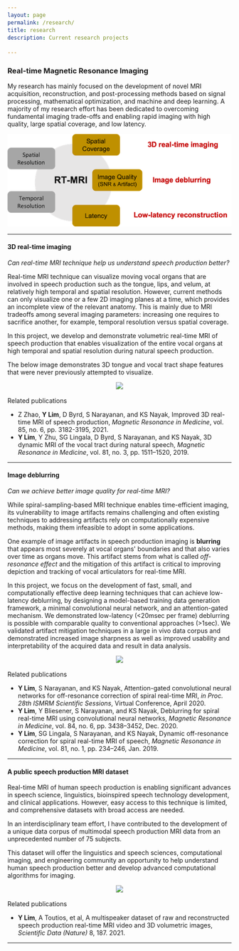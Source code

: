 ```yaml
---
layout: page
permalink: /research/
title: research
description: Current research projects

---
```

### **Real-time Magnetic Resonance Imaging**
My research has mainly focused on the development of novel MRI acquisition, reconstruction, and post-processing methods based on signal processing, mathematical optimization, and machine and deep learning. A majority of my research effort has been dedicated to overcoming fundamental imaging trade-offs and enabling rapid imaging with high quality, large spatial coverage, and low latency. 


<p align="center"> 
<img src="/assets/img/rt_mri_tradeoff.png">
</p>

-------

#### **3D real-time imaging**
_Can real-time MRI technique help us understand speech production better?_  

Real-time MRI technique can visualize moving vocal organs that are involved in speech production such as the tongue, lips, and velum, at relatively high temporal and spatial resolution. However, current methods can only visualize one or a few 2D imaging planes at a time, which provides an incomplete view of the relevant anatomy. This is mainly due to MRI tradeoffs among several imaging parameters: increasing one requires to sacrifice another, for example, temporal resolution versus spatial coverage. 

In this project, we develop and demonstrate volumetric real-time MRI of speech production that enables visualization of the entire vocal organs at high temporal and spatial resolution during natural speech production. 

The below image demonstrates 3D tongue and vocal tract shape features that were never previously attempted to visualize.   

<p align="center"> 
<img src="/assets/img/3drtmri_gif.gif">
</p>

Related publications
* Z Zhao, **Y Lim**, D Byrd, S Narayanan, and KS Nayak, Improved 3D real-time MRI of speech production, _Magnetic Resonance in Medicine_, vol. 85, no. 6, pp. 3182-3195, 2021. 
* **Y Lim**, Y Zhu, SG Lingala, D Byrd, S Narayanan, and KS Nayak, 3D dynamic MRI of the vocal tract during natural speech, _Magnetic Resonance in Medicine_, vol. 81, no. 3, pp. 1511–1520, 2019.

-------

#### **Image deblurring**
_Can we achieve better image quality for real-time MRI?_

While spiral-sampling-based MRI technique enables time-efficient imaging, its vulnerability to image artifacts remains challenging and often existing techniques to addressing artifacts rely on computationally expensive methods, making them infeasible to adopt in some applications.

One example of image artifacts in speech production imaging is **blurring** that appears most severely at vocal organs' boundaries and that also varies over time as organs move. This artifact stems from what is called _off-resonance effect_ and the mitigation of this artifact is critical to improving depiction and tracking of vocal articulators for real-time MRI. 

In this project, we focus on the development of fast, small, and computationally effective deep learning techniques that can achieve low-latency deblurring, by designing a model-based
training data generation framework, a minimal convolutional neural network, and an attention-gated
mechanism. We demonstrated low-latency (<20msec per frame) deblurring is possible with comparable quality to conventional approaches (>1sec). We validated artifact mitigation techniques in a large in vivo data corpus and demonstrated increased image sharpness as well as improved usability and interpretability of the acquired data and result in data analysis.

<p align="center"> 
<img src="/assets/img/attgated_deblurring.gif">
</p>

Related publications
* **Y Lim**, S Narayanan, and KS Nayak, Attention-gated convolutional neural networks for off-resonance correction of spiral real-time MRI, _in Proc. 28th ISMRM Scientific Sessions_, Virtual Conference, April 2020.
* **Y Lim**, Y Bliesener, S Narayanan, and KS Nayak, Deblurring for spiral real-time MRI using convolutional neural networks, _Magnetic Resonance in Medicine_, vol. 84, no. 6, pp. 3438–3452, Dec. 2020.
* **Y Lim**, SG Lingala, S Narayanan, and KS Nayak, Dynamic off-resonance correction for spiral real-time MRI of speech, _Magnetic Resonance in Medicine_, vol. 81, no. 1, pp. 234–246, Jan. 2019.

-------

#### **A public speech production MRI dataset**
Real-time MRI of human speech production is enabling significant advances in speech science, linguistics, bioinspired speech technology development, and clinical applications. However, easy access to this technique is limited, and comprehensive datasets with broad access are needed. 

In an interdisciplinary team effort, I have contributed to the development of a unique data corpus of multimodal speech production MRI data from an unprecedented number of 75 subjects. 

This dataset will offer the linguistics and speech sciences, computational imaging, and engineering community an opportunity to help understand human speech production better and develop advanced computational algorithms for imaging. 

<p align="center"> 
<img src="/assets/img/75speakers_rainbow.gif">
</p>

Related publications
* **Y Lim**, A Toutios, et al, A multispeaker dataset of raw and reconstructed speech production real-time MRI video and 3D volumetric images, _Scientific Data (Nature)_ 8, 187. 2021. 
-------
